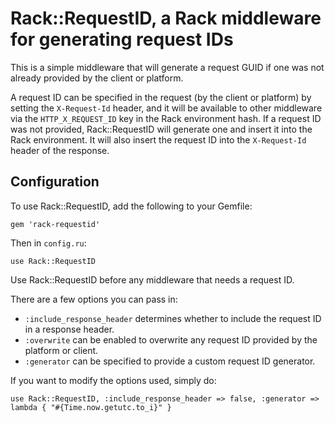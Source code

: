 # Rack::RequestID, a Rack middleware for generating request IDs

This is a simple middleware that will generate a request GUID if one was not 
already provided by the client or platform. 

A request ID can be specified in the request (by the client or platform) by
setting the `X-Request-Id` header, and it will be available to other middleware
via the `HTTP_X_REQUEST_ID` key in the Rack environment hash. If a request ID
was not provided, Rack::RequestID will generate one and insert it into the Rack
environment. It will also insert the request ID into the `X-Request-Id` header
of the response. 

## Configuration

To use Rack::RequestID, add the following to your Gemfile:

	gem 'rack-requestid'

Then in `config.ru`:

	use Rack::RequestID

Use Rack::RequestID before any middleware that needs a request ID. 

There are a few options you can pass in:

  * `:include_response_header` determines whether to include the request ID in a response header.
  * `:overwrite` can be enabled to overwrite any request ID provided by the platform or client.
  * `:generator` can be specified to provide a custom request ID generator.

If you want to modify the options used, simply do:

    use Rack::RequestID, :include_response_header => false, :generator => lambda { "#{Time.now.getutc.to_i}" }
